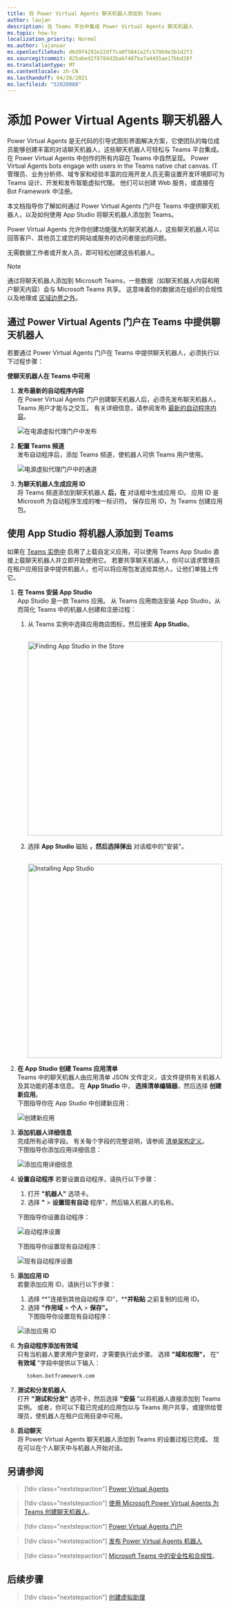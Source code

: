 ```yaml
---
title: 将 Power Virtual Agents 聊天机器人添加到 Teams
author: laujan
description: 在 Teams 平台中集成 Power Virtual Agents 聊天机器人
ms.topic: how-to
localization_priority: Normal
ms.author: lajanuar
ms.openlocfilehash: d6d9f4292e22df7ca0f5841a2fc579b9e3b1d2f3
ms.sourcegitcommit: 825abed2f8784d2bab7407ba7a4455ae17bbd28f
ms.translationtype: MT
ms.contentlocale: zh-CN
ms.lasthandoff: 04/26/2021
ms.locfileid: "52020088"
---
```

# <a name="add-power-virtual-agents-chatbot"></a>添加 Power Virtual Agents 聊天机器人 

Power Virtual Agents 是无代码的引导式图形界面解决方案，它使团队的每位成员能够创建丰富的对话聊天机器人，这些聊天机器人可轻松与 Teams 平台集成。 在 Power Virtual Agents 中创作的所有内容在 Teams 中自然呈现。 Power Virtual Agents bots engage with users in the Teams native chat canvas. IT 管理员、业务分析师、域专家和经验丰富的应用开发人员无需设置开发环境即可为 Teams 设计、开发和发布智能虚拟代理。 他们可以创建 Web 服务，或直接在 Bot Framework 中注册。 

本文档指导你了解如何通过 Power Virtual Agents 门户在 Teams 中提供聊天机器人，以及如何使用 App Studio 将聊天机器人添加到 Teams。 

Power Virtual Agents 允许你创建功能强大的聊天机器人，这些聊天机器人可以回答客户、其他员工或您的网站或服务的访问者提出的问题。

无需数据工作者或开发人员，即可轻松创建这些机器人。

> [!NOTE]
> 通过将聊天机器人添加到 Microsoft Teams，一些数据（如聊天机器人内容和用户聊天内容）会与 Microsoft Teams 共享。 这意味着你的数据流在组织的合规性以及地理或 [区域边界之外](/power-virtual-agents/data-location)。 <br/>

## <a name="make-your-chatbot-available-in-teams-through-the-power-virtual-agents-portal"></a>通过 Power Virtual Agents 门户在 Teams 中提供聊天机器人

若要通过 Power Virtual Agents 门户在 Teams 中提供聊天机器人，必须执行以下过程步骤：

**使聊天机器人在 Teams 中可用**

1. **发布最新的自动程序内容**  
在 Power Virtual Agents 门户创建聊天机器人后，必须先发布聊天机器人，Teams 用户才能与之交互。 有关详细信息，请参阅发布 [最新的自动程序内容](/power-virtual-agents/publication-fundamentals-publish-channels#publish-the-latest-bot-content)。

   ![在电源虚拟代理门户中发布](../../assets/images/pva-publish.png)

1. **配置 Teams 频道**  
发布自动程序后，添加 Teams 频道，使机器人可供 Teams 用户使用。

   ![电源虚拟代理门户中的通道](../../assets/images/pva-channels.png)

1. **为聊天机器人生成应用 ID**  
将 Teams 频道添加到聊天机器人 **后，在** 对话框中生成应用 ID。 应用 ID 是 Microsoft 为自动程序生成的唯一标识符。 保存应用 ID，为 Teams 创建应用包。

## <a name="add-your-bot-to-teams-using-app-studio"></a>使用 App Studio 将机器人添加到 Teams

如果在 [Teams 实例中](/microsoftteams/admin-settings) 启用了上载自定义应用，可以使用 Teams App Studio 直接上载聊天机器人并立即开始使用它。 若要共享聊天机器人，你可以请求管理员在租户应用目录中提供机器人，也可以将应用包发送给其他人，让他们单独上传它。

1. **在 Teams 安装 App Studio**  
App Studio 是一款 Teams 应用。 从 Teams 应用商店安装 App Studio，从而简化 Teams 中的机器人创建和注册过程： 

   1. 从 Teams 实例中选择应用商店图标，然后搜索 **App Studio**。

      &emsp;&emsp; <img  width="450px" alt="Finding App Studio in the Store" src="../../assets/images/get-started/app-studio-store.png"/>   

   1. 选择 **App Studio** 磁贴 **，然后选择弹出** 对话框中的"安装"。

      &emsp;&emsp; <img  width="450px" alt="Installing App Studio" src="../../assets/images/get-started/app-studio-install.png"/>

1. **在 App Studio 创建 Teams 应用清单**  
Teams 中的聊天机器人由应用清单 JSON 文件定义，该文件提供有关机器人及其功能的基本信息。 在 **App Studio** 中， **选择清单编辑器**，然后选择 **创建新应用**。  
下图指导你在 App Studio 中创建新应用：  

   ![创建新应用](../../assets/images/get-started/create-new-app.png)

1. **添加机器人详细信息**  
完成所有必填字段。 有关每个字段的完整说明，请参阅 [清单架构定义](../../resources/schema/manifest-schema.md)。   
下图指导你添加应用详细信息：  

   ![添加应用详细信息](../../assets/images/get-started/add-app-details.png)

1. **设置自动程序** 若要设置自动程序，请执行以下步骤： 
     1. 打开 **"机器人"** 选项卡。 
     1. 选择 **"**  >  **设置现有自动** 程序"，然后输入机器人的名称。

   下图指导你设置自动程序：    

   ![自动程序设置](../../assets/images/get-started/bot-set-up.png) 

   下图指导你设置现有自动程序：      

   ![现有自动程序设置](../../assets/images/get-started/existing-bot-set-up.png)    
1. **添加应用 ID**  
若要添加应用 ID，请执行以下步骤：  
    1. 选择 **"连接到其他自动程序 ID"，****并粘贴** 之前复制的应用 ID。 
    1. 选择 **"作用域**  >  **个人**  >  **保存"。**      
下图指导你设置现有自动程序：    

   ![添加应用 ID](../../assets/images/get-started/add-app-id.png)

1. **为自动程序添加有效域**  
只有当机器人要求用户登录时，才需要执行此步骤。 选择 **"域和权限"，** 在" **有效域** "字段中提供以下输入：

    ```bash
       token.botframework.com
    ```

7.  **测试和分发机器人**  
打开 **"测试和分发"** 选项卡，然后选择 **"安装** "以将机器人直接添加到 Teams 实例。 或者，你可以下载已完成的应用包以与 Teams 用户共享，或提供给管理员，使机器人在租户应用目录中可用。

8. **启动聊天**   
将 Power Virtual Agents 聊天机器人添加到 Teams 的设置过程已完成。 现在可以在个人聊天中与机器人开始对话。

## <a name="see-also"></a>另请参阅
> [!div class="nextstepaction"]
> [Power Virtual Agents](/power-virtual-agents/fundamentals-what-is-power-virtual-agents)  

> [!div class="nextstepaction"]
> [使用 Microsoft Power Virtual Agents 为 Teams 创建聊天机器人](../bot-features.md#bots-and-the-microsoft-power-virtual-agents)。  

> [!div class="nextstepaction"]
>  [Power Virtual Agents 门户](https://powervirtualagents.microsoft.com)

> [!div class="nextstepaction"]
> [发布 Power Virtual Agents 机器人](/power-virtual-agents/publication-fundamentals-publish-channels)

> [!div class="nextstepaction"]
> [Microsoft Teams 中的安全性和合规性](/MicrosoftTeams/security-compliance-overview)。

## <a name="next-step"></a>后续步骤

> [!div class="nextstepaction"]
> [创建虚拟助理](~/samples/virtual-assistant.md)

